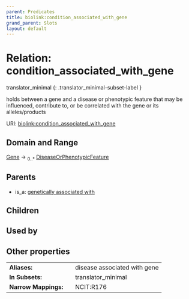 ```yaml
---
parent: Predicates
title: biolink:condition_associated_with_gene
grand_parent: Slots
layout: default
---
```


# Relation: condition_associated_with_gene

translator_minimal
{: .translator_minimal-subset-label }


holds between a gene and a disease or phenotypic feature that may be influenced, contribute to, or be correlated with the gene or its alleles/products

URI: [biolink:condition_associated_with_gene](https://w3id.org/biolink/condition_associated_with_gene)

## Domain and Range

[Gene](Gene.md) ->  <sub>0..\*</sub> [DiseaseOrPhenotypicFeature](DiseaseOrPhenotypicFeature.md)

## Parents

 *  is_a: [genetically associated with](genetically_associated_with.md)

## Children


## Used by


## Other properties

|  |  |  |
| --- | --- | --- |
| **Aliases:** | | disease associated with gene |
| **In Subsets:** | | translator_minimal |
| **Narrow Mappings:** | | NCIT:R176 |

